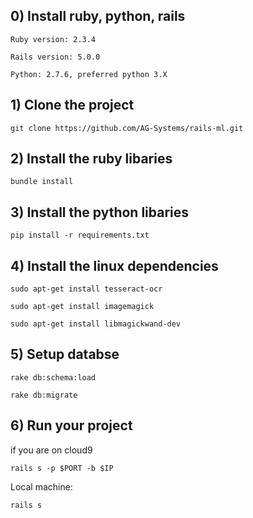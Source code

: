 ## 0) Install ruby, python, rails

    Ruby version: 2.3.4
    
    Rails version: 5.0.0
    
    Python: 2.7.6, preferred python 3.X

## 1) Clone the project

`git clone https://github.com/AG-Systems/rails-ml.git`

## 2) Install the ruby libaries

`bundle install`

## 3) Install the python libaries 

`pip install -r requirements.txt`

## 4) Install the linux dependencies

`sudo apt-get install tesseract-ocr`

`sudo apt-get install imagemagick`

`sudo apt-get install libmagickwand-dev`

## 5) Setup databse

`rake db:schema:load`

`rake db:migrate`

## 6) Run your project

if you are on cloud9

`rails s -p $PORT -b $IP`

Local machine: 

`rails s`
